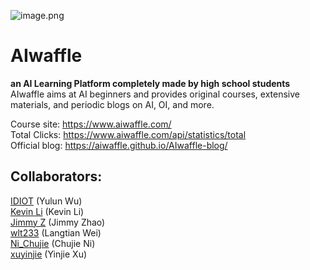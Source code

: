 ![image.png](https://i.loli.net/2020/03/06/GbHBqouLYRN5r4M.png) 
# AIwaffle
**an AI Learning Platform completely made by high school students**  
AIwaffle aims at AI beginners and provides original courses, extensive materials, and periodic blogs on AI, OI, and more.

Course site: https://www.aiwaffle.com/  
Total Clicks: https://www.aiwaffle.com/api/statistics/total  
Official blog: https://aiwaffle.github.io/AIwaffle-blog/

## Collaborators:
[IDIOT](https://github.com/IDl0T) (Yulun Wu)  
[Kevin Li](https://github.com/AlienKevin) (Kevin Li)  
[Jimmy Z](https://github.com/jimmy-zx) (Jimmy Zhao)  
[wlt233](https://github.com/wlt233) (Langtian Wei)  
[Ni_Chujie](https://github.com/nichujie) (Chujie Ni)  
[xuyinjie](https://github.com/xuyinjiesh) (Yinjie Xu)   
